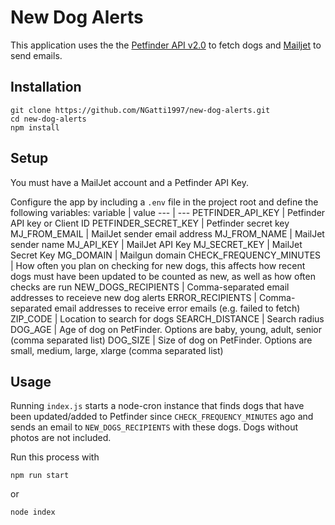 # New Dog Alerts
This application uses the the [Petfinder API v2.0](https://www.petfinder.com/developers/v2/docs/) to fetch dogs and [Mailjet](https://www.mailjet.com/) to send emails.

## Installation

```shell
git clone https://github.com/NGatti1997/new-dog-alerts.git
cd new-dog-alerts
npm install
```

## Setup
You must have a MailJet account and a Petfinder API Key.

Configure the app by including a `.env` file in the project root and define the following variables:
variable | value
--- | ---
PETFINDER_API_KEY | Petfinder API key or Client ID
PETFINDER_SECRET_KEY | Petfinder secret key
MJ_FROM_EMAIL | MailJet sender email address
MJ_FROM_NAME | MailJet sender name
MJ_API_KEY | MailJet API Key
MJ_SECRET_KEY | MailJet Secret Key
MG_DOMAIN | Mailgun domain
CHECK_FREQUENCY_MINUTES | How often you plan on checking for new dogs, this affects how recent dogs must have been updated to be counted as new, as well as how often checks are run
NEW_DOGS_RECIPIENTS | Comma-separated email addresses to receieve new dog alerts
ERROR_RECIPIENTS | Comma-separated email addresses to receive error emails (e.g. failed to fetch)
ZIP_CODE | Location to search for dogs
SEARCH_DISTANCE | Search radius
DOG_AGE | Age of dog on PetFinder. Options are baby, young, adult, senior (comma separated list)
DOG_SIZE | Size of dog on PetFinder. Options are small, medium, large, xlarge (comma separated list)

## Usage
Running `index.js`  starts a node-cron instance that finds dogs that have been updated/added to Petfinder since `CHECK_FREQUENCY_MINUTES` ago and sends an email to `NEW_DOGS_RECIPIENTS` with these dogs. Dogs without photos are not included.

Run this process with

```shell
npm run start
```

or

```shell
node index
```
